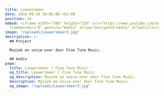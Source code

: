 ```yaml
---
title: Lauwersmeer
date: 2018-09-20 20:06:00 +02:00
position: 14
embed: <iframe width="560" height="315" src="https://www.youtube.com/embed/uaxbj3yd0Vw?rel=0&amp;showinfo=0"
  frameborder="0" gesture="media" allow="encrypted-media" allowfullscreen></iframe>
image: "/uploads/Lauwersmeer3.jpg"
description: |-
  ## Project

  Muziek en voice-over door Fine Tune Music.

  ## Audio
page:
  title: Lauwersmeer | Fine Tune Music
  og_title: Lauwersmeer | Fine Tune Music
  og_description: Muziek en voice-over door Fine Tune Music.
  description: Muziek en voice-over door Fine Tune Music.
  og_image: "/uploads/Lauwersmeer3.jpg"
---
```



